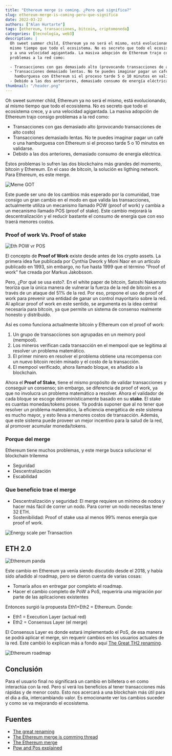 ```yaml
---
title: "Ethereum merge is coming. ¿Pero qué significa?"
slug: ethereum-merge-is-coming-pero-que-significa
date: 2022-03-22
authors: ["Alan Hurtarte"]
tags: [ethereum, transacciones, bitcoin, criptomoneda]
categories: [tecnología, web3]
description: |
  Oh sweet summer child, Ethereum ya no será el mismo, está evolucionando, al
  mismo tiempo que todo el ecosistema. No es secreto que todo el ecosistema crece,
  y a una velocidad agigantada. La masiva adopción de Ethereum trajo consigo
  problemas a la red como:

  - Transacciones con gas demasiado alto (provocando transacciones de alto costo)
  - Transacciones demasiado lentas. No te puedes imaginar pagar un café o una
    hamburguesa con Ethereum si el proceso tarde 5 o 10 minutos en validarse.
  - Debido a las dos anteriores, demasiado consumo de energía eléctrica.
thumbnail: "/header.png"
---
```


<!-- # The Ethereum merge is coming. ¿Pero qué significa? -->

Oh sweet summer child, Ethereum ya no será el mismo, está evolucionando, al
mismo tiempo que todo el ecosistema. No es secreto que todo el ecosistema crece,
y a una velocidad agigantada. La masiva adopción de Ethereum trajo consigo
problemas a la red como:

- Transacciones con gas demasiado alto (provocando transacciones de alto costo)
- Transacciones demasiado lentas. No te puedes imaginar pagar un café o una
  hamburguesa con Ethereum si el proceso tarde 5 o 10 minutos en validarse.
- Debido a las dos anteriores, demasiado consumo de energía eléctrica.

<!-- TEASER_END -->

Estos problemas lo sufren las dos blockchains más grandes del momento, bitcoin y
Ethereum. En el caso de bitcoin, la solución es ligthing network. Para Ethereum,
es este merge.

![Meme GOT](meme-summer.jpeg)

Este puede ser uno de los cambios más esperado por la comunidad, trae consigo un
gran cambio en el modo en que valida las transacciones, actualmente utiliza un
mecanismo llamado POW (proof of work) y cambia a un mecanismo llamado POS (proof
of stake). Este cambio mejorará la descentralización y el reducir bastante el
consumo de energía que con eso traerá menores costos.

### Proof of work Vs. Proof of stake

![Eth POW vr POS](eth-pow-pos.png)

El concepto de **Proof of Work** existe desde antes de los crypto assets. La
primera idea fue publicada por Cynthia Dwork y Moni Naor en un artículo
publicado en 1993, sin embargo, no fue hasta 1999 que el término "Proof of work"
fue creada por Markus Jakobsson.

Pero, ¿Por qué se usa esto?. En el white paper de bitcoin, Satoshi Nakamoto
teoriza que la única manera de vulnerar la fuerza de la red de bitcoin es a
través de un ataque del 51% de la red. Por eso, propone el uso de proof of work
para prevenir una entidad de ganar un control mayoritario sobre la red. Al
aplicar proof of work en este sentido, se argumenta es la idea central necesaria
para bitcoin, ya que permite un sistema de consenso realmente honesto y
distribuido.

Así es como funciona actualmente bitcoin y Ethereum con el proof of work:

1. Un grupo de transacciones son agrupadas en un memory pool (mempool).
2. Los mineros verifican cada transacción en el mempool que se legitima al
   resolver un problema matemático.
3. El primer minero en resolver el problema obtiene una recompensa con un nuevo
   bitcoin recién minado y el costo de la transacción.
4. El mempool verificado, ahora llamado bloque, es añadido a la blockchain.

Ahora el **Proof of Stake**, tiene el mismo propósito de validar transacciones y
conseguir un consenso; sin embargo, se diferencia de proof of work, ya que no
involucra un problema matemático a resolver. Ahora el validador de cada bloque
se escoge determinísticamente basado en su **stake**. El stake es cuantas
monedas/tokens posee. Ya podrás suponer que al no tener que resolver un problema
matemático, la eficiencia energética de este sistema es mucho mayor, y esto
lleva a menores costos de transacción. Además, que este sistema puede proveer un
mejor incentivo para la salud de la red, al promover acumular moneda/tokens.

### Porque del merge

Ethereum tiene muchos problemas, y este merge busca solucionar el blockchain
trilemma

- Seguridad
- Descentralización
- Escabilidad

### Que beneficio trae el merge

- Descentralización y seguridad: El merge requiere un mínimo de nodos y hacer
  más fácil de correr un nodo. Para correr un nodo necesitas tener 32 ETH.
- Sostenibilidad: Proof of stake usa al menos 99% menos energía que proof of
  work.

![Energy scale per Transaction](energy.png)

## ETH 2.0

![Ethereum panda](ethereum_panda.png)

Este cambio en Ethereum ya venía siendo discutido desde el 2018, y había sido
añadido al roadmap, pero se dieron cuenta de varias cosas:

- Tomaría años en entregar por completo el roadmap.
- Hacer el cambio completo de PoW a PoS, requeriría una migración por parte de
  las aplicaciones existentes

Entonces surgió la propuesta Eth1+Eth2 = Ethereum. Donde:

- Eth1 = Execution Layer (actual red)
- Eth2 = Consensus Layer (el merge)

El Consensus Layer es donde estará implementado el PoS, de esa manera se podrá
aplicar el merge, sin requerir cambios en los usuarios actuales de la red. Este
cambió lo explican más a fondo aquí
[The Great TH2 renaming](https://blog.ethereum.org/2022/01/24/the-great-eth2-renaming/).

![Ethereum roadmap](upgrade_path.png)

## Conclusión

Para el usuario final no significará un cambio en billetera o en como interactúa
con la red. Pero si verá los beneficios al tener transacciones más rápidas y de
menor costo. Esto nos acercará a una blockchain más útil para el día a día,
intercambiando valor. Es emocionante ver los cambios suceder y como se va
mejorando el ecosistema.

## Fuentes

- [The great renaming](https://blog.ethereum.org/2022/01/24/the-great-eth2-renaming/)
- [The Ethereum merge is comming thread](https://twitter.com/JackNiewold/status/1506779959242764288)
- [The Ethereum merge](https://ethereum.org/en/upgrades/merge/#main-content)
- [Pow and Pos explained](https://hackernoon.com/consensus-mechanisms-explained-pow-vs-pos-89951c66ae10)
